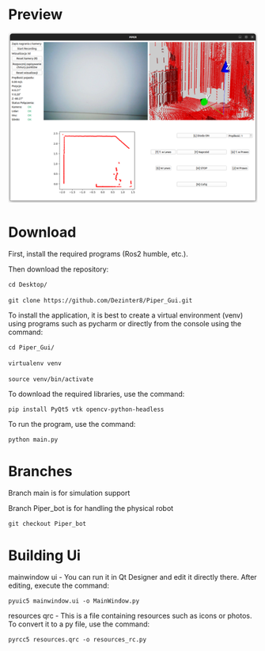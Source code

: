 # Preview

![App preview](./src/Gui.png "App preview")

# Download

First, install the required programs (Ros2 humble, etc.).

Then download the repository:

```
cd Desktop/

git clone https://github.com/Dezinter8/Piper_Gui.git
```

To install the application, it is best to create a virtual environment (venv) using programs such as pycharm or directly from the console using the command:

```
cd Piper_Gui/

virtualenv venv

source venv/bin/activate
```

To download the required libraries, use the command:

```
pip install PyQt5 vtk opencv-python-headless
```

To run the program, use the command:

```
python main.py
```

# Branches

Branch main is for simulation support

Branch Piper_bot is for handling the physical robot

```
git checkout Piper_bot
```

# Building Ui

mainwindow ui - You can run it in Qt Designer and edit it directly there. After editing, execute the command:

```
pyuic5 mainwindow.ui -o MainWindow.py
```

resources qrc - This is a file containing resources such as icons or photos. To convert it to a py file, use the command:

```
pyrcc5 resources.qrc -o resources_rc.py
```

